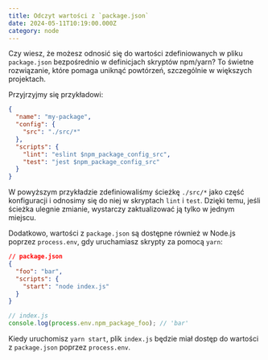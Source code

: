 ```yaml
---
title: Odczyt wartości z `package.json`
date: 2024-05-11T10:19:00.000Z
category: node
---
```


Czy wiesz, że możesz odnosić się do wartości zdefiniowanych w pliku `package.json` bezpośrednio w definicjach skryptów npm/yarn? To świetne rozwiązanie, które pomaga uniknąć powtórzeń, szczególnie w większych projektach.

Przyjrzyjmy się przykładowi:

```json
{
  "name": "my-package",
  "config": {
    "src": "./src/*"
  },
  "scripts": {
    "lint": "eslint $npm_package_config_src",
    "test": "jest $npm_package_config_src"
  }
}
```

W powyższym przykładzie zdefiniowaliśmy ścieżkę `./src/*` jako część konfiguracji i odnosimy się do niej w skryptach `lint` i `test`. Dzięki temu, jeśli ścieżka ulegnie zmianie, wystarczy zaktualizować ją tylko w jednym miejscu.

Dodatkowo, wartości z `package.json` są dostępne również w Node.js poprzez `process.env`, gdy uruchamiasz skrypty za pomocą `yarn`:

```json
// package.json
{
  "foo": "bar",
  "scripts": {
    "start": "node index.js"
  }
}
```

```js
// index.js
console.log(process.env.npm_package_foo); // 'bar'
```

Kiedy uruchomisz `yarn start`, plik `index.js` będzie miał dostęp do wartości z `package.json` poprzez `process.env`.
